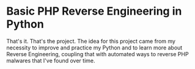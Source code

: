 # Basic PHP Reverse Engineering in Python
That's it. That's the project.
The idea for this project came from my necessity to improve and practice my Python and to learn more about Reverse Engineering, coupling that with automated ways to reverse PHP malwares that I've found over time.
